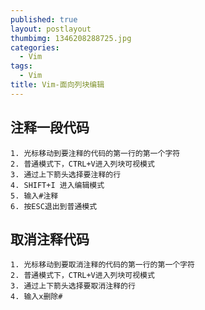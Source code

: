 ```yaml
---
published: true
layout: postlayout
thumbimg: 1346208288725.jpg
categories:
  - Vim
tags:
  - Vim
title: Vim-面向列块编辑
---
```



## 注释一段代码

	1. 光标移动到要注释的代码的第一行的第一个字符
	2. 普通模式下，CTRL+V进入列块可视模式
	3. 通过上下箭头选择要注释的行
	4. SHIFT+I 进入编辑模式
	5. 输入#注释
	6. 按ESC退出到普通模式


## 取消注释代码

	1. 光标移动到要取消注释的代码的第一行的第一个字符
	2. 普通模式下，CTRL+V进入列块可视模式
	3. 通过上下箭头选择要取消注释的行
	4. 输入x删除#
